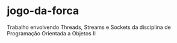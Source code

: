 # jogo-da-forca
Trabalho envolvendo Threads, Streams e Sockets da disciplina de Programação Orientada a Objetos II
